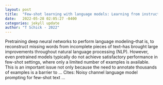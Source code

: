 ```yaml
---
layout: post
title:  "Few-shot learning with language models: Learning from instructions and contexts"
date:   2022-05-28 02:05:27 -0400
categories: jekyll update
author: "T Schick - 2022"
---
```

Pretraining deep neural networks to perform language modeling–that is, to reconstruct missing words from incomplete pieces of text–has brought large improvements throughout natural language processing (NLP). However, even pretrained models typically do not achieve satisfactory performance in few-shot settings, where only a limited number of examples is available. This is an important issue not only because the need to annotate thousands of examples is a barrier to … Cites: ‪Noisy channel language model prompting for few-shot text …‬
